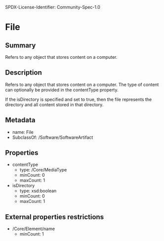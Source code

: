 SPDX-License-Identifier: Community-Spec-1.0

# File

## Summary

Refers to any object that stores content on a computer.

## Description

Refers to any object that stores content on a computer.
The type of content can optionally be provided in the contentType property.

If the isDirectory is specified and set to true, then the file represents the directory and all content stored in that directory.

## Metadata

- name: File
- SubclassOf: /Software/SoftwareArtifact

## Properties

- contentType
  - type: /Core/MediaType
  - minCount: 0
  - maxCount: 1
- isDirectory
  - type: xsd:boolean
  - minCount: 0
  - maxCount: 1

## External properties restrictions

- /Core/Element/name
  - minCount: 1
